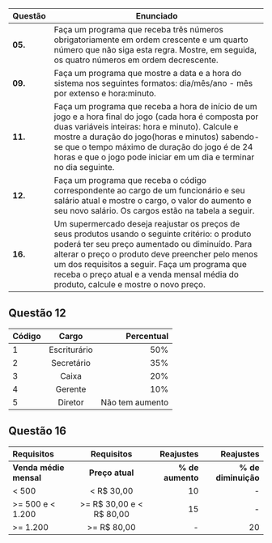 Questão   | Enunciado
--------- | ------
**05.** | Faça um programa que receba três números obrigatoriamente em ordem crescente e um quarto número que não siga esta regra. Mostre, em seguida, os quatro números em ordem decrescente.
**09.** | Faça um programa que mostre a data e a hora do sistema nos seguintes formatos: dia/mês/ano - mês por extenso e hora:minuto.
**11.** | Faça um programa que receba a hora de início de um jogo e a hora final do jogo (cada hora é composta por duas variáveis inteiras: hora e minuto). Calcule e mostre a duração do jogo(horas e minutos) sabendo-se que o tempo máximo de duração do jogo é de 24 horas e que o jogo pode iniciar em um dia e terminar no dia seguinte.
**12.** | Faça um programa que receba o código correspondente ao cargo de um funcionário e seu salário atual e mostre o cargo, o valor do aumento e seu novo salário. Os cargos estão na tabela a seguir.
**16.** | Um supermercado deseja reajustar os preços de seus produtos usando o seguinte critério: o produto poderá ter seu preço aumentado ou diminuído. Para alterar o preço o produto deve preencher pelo menos um dos requisitos a seguir. Faça um programa que receba o preço atual e a venda mensal média do produto, calcule e mostre o novo preço.

## Questão 12 
**Código** | **Cargo** | **Percentual**
:--------- | :------: | -------:
1 | Escriturário | 50%
2 | Secretário | 35%
3 | Caixa | 20%
4 | Gerente | 10%
5 | Diretor | Não tem aumento

## Questão 16
Requisitos | Requisitos | Reajustes | Reajustes
:--------- | :------: | -------: | -------:
**Venda médie mensal** | **Preço atual** | **% de aumento** | **% de diminuição**
| < 500 | < R$ 30,00 | 10 | -
| >= 500 e < 1.200 | >= R$ 30,00 e < R$ 80,00 | 15 | -
| >= 1.200 | >= R$ 80,00 | - | 20




